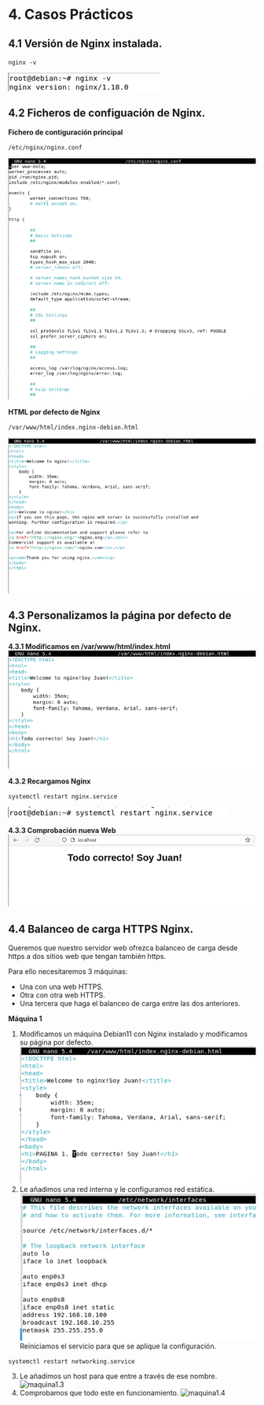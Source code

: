# 4. Casos Prácticos

## 4.1 Versión de Nginx instalada.
```
nginx -v
```
![version-ngnix](https://github.com/juangonzalezmiret/Nginx/blob/35d88d5a4817f5d6c1385f1cfc3672906b93cf5f/Imagenes/NginxVersion.png)




## 4.2 Ficheros de configuación de Nginx.

__Fichero de contiguración principal__
```
/etc/nginx/nginx.conf
```
![Archivo-configuracion-nginx](https://github.com/juangonzalezmiret/Nginx/blob/4d4dd5e1505f31e31acef88a1048af81568e968b/Imagenes/confnginx.png)


__HTML por defecto de Nginx__
```
/var/www/html/index.nginx-debian.html  
```
![Web-defecto-nginx](https://github.com/juangonzalezmiret/Nginx/blob/70b48775a231a837e07d90d14209301a50361caa/Imagenes/web-defecto-nginx.png)





## 4.3 Personalizamos la página por defecto de Nginx.

__4.3.1 Modificamos en /var/www/html/index.html__
![ModificacionWeb](https://github.com/juangonzalezmiret/Nginx/blob/905a8b3d5d24c44355aa05d979ec19ca64f3ecad/Imagenes/ModWEb-nginx.png)


__4.3.2 Recargamos Nginx__
```
systemctl restart nginx.service
```
![Reinicio ngnix](https://github.com/juangonzalezmiret/Nginx/blob/ae4eee39b1303d2c8c72072136de54c782a76118/Imagenes/reinicionginx.png)


__4.3.3 Comprobación nueva Web__
![ComprobarnuevaWEb](https://github.com/juangonzalezmiret/Nginx/blob/e912be3079625b85e2dc5eb84bf45f2a7f2f3729/Imagenes/Comprobacion-nuevaweb-ngnix.png)




## 4.4 Balanceo de carga HTTPS Nginx.
Queremos que nuestro servidor web ofrezca balanceo de carga desde https  a dos sitios web que tengan también https.

Para ello necesitaremos 3 máquinas:
- Una con una web HTTPS.
- Otra con otra web HTTPS.
- Una tercera que haga el balanceo de carga entre las dos anteriores.

__Máquina 1__
1. Modificamos un máquina Debian11 con Nginx instalado y modificamos su página por defecto.
![maquina1.1](https://github.com/juangonzalezmiret/Nginx/blob/70dd980fc41b87a303b1e21384695453121291fa/Imagenes/maquina1.1.png)
2. Le añadimos una red interna y le configuramos red estática.
![maquina1.2](https://github.com/juangonzalezmiret/Nginx/blob/710642492d8e45258c3e735b37d7373ff483714b/Imagenes/maquina1.2.png)
Reiniciamos el servicio para que se aplique la configuración.
```
systemctl restart networking.service
```
3. Le añadimos un host para que entre a través de ese nombre.
![maquina1.3]()
4. Comprobamos que todo este en funcionamiento.
![maquina1.4]()
